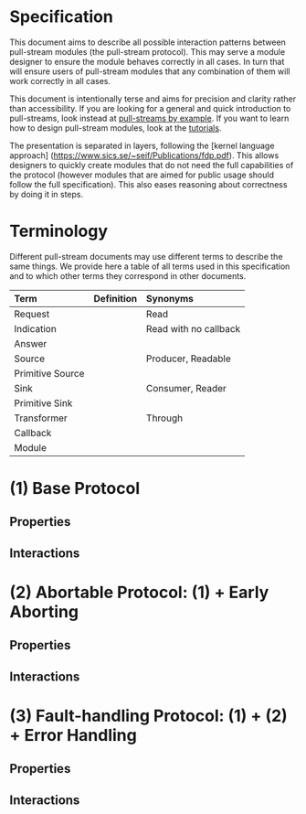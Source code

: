 # Specification

This document aims to describe all possible interaction patterns between pull-stream modules (the pull-stream protocol). This may serve a module designer to ensure the module behaves correctly in all cases. In turn that will ensure users of pull-stream modules that any combination of them will work correctly in all cases.

This document is intentionally terse and aims for precision and clarity rather than accessibility. If you are looking for a general and quick introduction to pull-streams, look instead at [pull-streams by example](https://github.com/dominictarr/pull-stream-examples). If you want to learn how to design pull-stream modules, look at the [tutorials](https://github.com/pull-stream/pull-stream-workshop).

The presentation is separated in layers, following the [kernel language approach] (https://www.sics.se/~seif/Publications/fdp.pdf). This allows designers to quickly create modules that do not need the full capabilities of the protocol (however modules that are aimed for public usage should follow the full specification). This also eases reasoning about correctness by doing it in steps.

# Terminology

Different pull-stream documents may use different terms to describe the same things. We provide here a table of all terms used in this specification and to which other terms they correspond in other documents.

| Term                 | Definition                                   | Synonyms                                     |
| :------------------- | :------------------------------------------- | :------------------------------------------- |
| Request              |                                              | Read                                         |
| Indication           |                                              | Read with no callback                        |
| Answer               |                                              |                                              |
| Source               |                                              | Producer, Readable                           |
| Primitive Source     |                                              |                                              |
| Sink                 |                                              | Consumer, Reader                             |
| Primitive Sink       |                                              |                                              |
| Transformer          |                                              | Through                                      |
| Callback             |                                              |                                              |
| Module               |                                              |                                              |


# (1) Base Protocol

## Properties

## Interactions

# (2) Abortable Protocol: (1) + Early Aborting

## Properties

## Interactions

# (3) Fault-handling Protocol: (1) + (2) + Error Handling

## Properties

## Interactions

